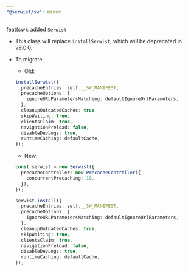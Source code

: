 ```yaml
---
"@serwist/sw": minor
---
```


feat(sw): added `Serwist`

- This class will replace `installSerwist`, which will be deprecated in v9.0.0.

- To migrate:

    - Old:
    ```ts    
    installSerwist({
      precacheEntries: self.__SW_MANIFEST,
      precacheOptions: {
        ignoreURLParametersMatching: defaultIgnoreUrlParameters,
      },
      cleanupOutdatedCaches: true,
      skipWaiting: true,
      clientsClaim: true,
      navigationPreload: false,
      disableDevLogs: true,
      runtimeCaching: defaultCache,
    });
    ```

    - New: 
    ```ts
    const serwist = new Serwist({
      precacheController: new PrecacheController({
        concurrentPrecaching: 10,
      }),
    });

    serwist.install({
      precacheEntries: self.__SW_MANIFEST,
      precacheOptions: {
        ignoreURLParametersMatching: defaultIgnoreUrlParameters,
      },
      cleanupOutdatedCaches: true,
      skipWaiting: true,
      clientsClaim: true,
      navigationPreload: false,
      disableDevLogs: true,
      runtimeCaching: defaultCache,
    });
    ```